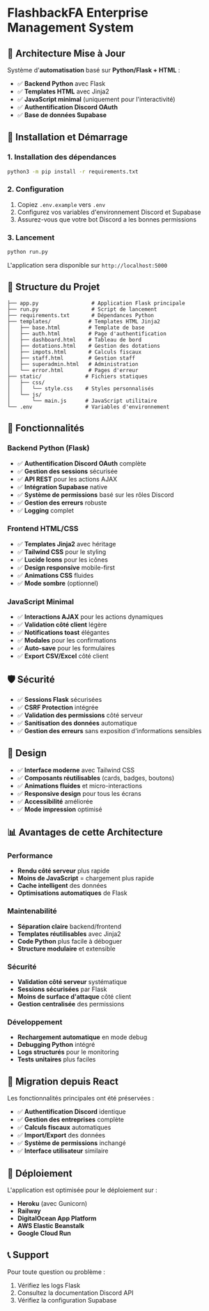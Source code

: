 # FlashbackFA Enterprise Management System

## 🎯 **Architecture Mise à Jour**

Système d'**automatisation** basé sur **Python/Flask + HTML** :
- ✅ **Backend Python** avec Flask
- ✅ **Templates HTML** avec Jinja2
- ✅ **JavaScript minimal** (uniquement pour l'interactivité)
- ✅ **Authentification Discord OAuth**
- ✅ **Base de données Supabase**

## 🚀 **Installation et Démarrage**

### 1. Installation des dépendances

```bash
python3 -m pip install -r requirements.txt
```

### 2. Configuration

1. Copiez `.env.example` vers `.env`
2. Configurez vos variables d'environnement Discord et Supabase
3. Assurez-vous que votre bot Discord a les bonnes permissions

### 3. Lancement

```bash
python run.py
```

L'application sera disponible sur `http://localhost:5000`

## 📁 **Structure du Projet**

```
├── app.py                 # Application Flask principale
├── run.py                 # Script de lancement
├── requirements.txt       # Dépendances Python
├── templates/            # Templates HTML Jinja2
│   ├── base.html         # Template de base
│   ├── auth.html         # Page d'authentification
│   ├── dashboard.html    # Tableau de bord
│   ├── dotations.html    # Gestion des dotations
│   ├── impots.html       # Calculs fiscaux
│   ├── staff.html        # Gestion staff
│   ├── superadmin.html   # Administration
│   └── error.html        # Pages d'erreur
├── static/              # Fichiers statiques
│   ├── css/
│   │   └── style.css    # Styles personnalisés
│   └── js/
│       └── main.js      # JavaScript utilitaire
└── .env                 # Variables d'environnement
```

## 🔧 **Fonctionnalités**

### Backend Python (Flask)
- ✅ **Authentification Discord OAuth** complète
- ✅ **Gestion des sessions** sécurisée
- ✅ **API REST** pour les actions AJAX
- ✅ **Intégration Supabase** native
- ✅ **Système de permissions** basé sur les rôles Discord
- ✅ **Gestion des erreurs** robuste
- ✅ **Logging** complet

### Frontend HTML/CSS
- ✅ **Templates Jinja2** avec héritage
- ✅ **Tailwind CSS** pour le styling
- ✅ **Lucide Icons** pour les icônes
- ✅ **Design responsive** mobile-first
- ✅ **Animations CSS** fluides
- ✅ **Mode sombre** (optionnel)

### JavaScript Minimal
- ✅ **Interactions AJAX** pour les actions dynamiques
- ✅ **Validation côté client** légère
- ✅ **Notifications toast** élégantes
- ✅ **Modales** pour les confirmations
- ✅ **Auto-save** pour les formulaires
- ✅ **Export CSV/Excel** côté client

## 🛡️ **Sécurité**

- ✅ **Sessions Flask** sécurisées
- ✅ **CSRF Protection** intégrée
- ✅ **Validation des permissions** côté serveur
- ✅ **Sanitisation des données** automatique
- ✅ **Gestion des erreurs** sans exposition d'informations sensibles

## 🎨 **Design**

- ✅ **Interface moderne** avec Tailwind CSS
- ✅ **Composants réutilisables** (cards, badges, boutons)
- ✅ **Animations fluides** et micro-interactions
- ✅ **Responsive design** pour tous les écrans
- ✅ **Accessibilité** améliorée
- ✅ **Mode impression** optimisé

## 📊 **Avantages de cette Architecture**

### Performance
- **Rendu côté serveur** plus rapide
- **Moins de JavaScript** = chargement plus rapide
- **Cache intelligent** des données
- **Optimisations automatiques** de Flask

### Maintenabilité
- **Séparation claire** backend/frontend
- **Templates réutilisables** avec Jinja2
- **Code Python** plus facile à déboguer
- **Structure modulaire** et extensible

### Sécurité
- **Validation côté serveur** systématique
- **Sessions sécurisées** par Flask
- **Moins de surface d'attaque** côté client
- **Gestion centralisée** des permissions

### Développement
- **Rechargement automatique** en mode debug
- **Debugging Python** intégré
- **Logs structurés** pour le monitoring
- **Tests unitaires** plus faciles

## 🔄 **Migration depuis React**

Les fonctionnalités principales ont été préservées :
- ✅ **Authentification Discord** identique
- ✅ **Gestion des entreprises** complète
- ✅ **Calculs fiscaux** automatiques
- ✅ **Import/Export** des données
- ✅ **Système de permissions** inchangé
- ✅ **Interface utilisateur** similaire

## 🚀 **Déploiement**

L'application est optimisée pour le déploiement sur :
- **Heroku** (avec Gunicorn)
- **Railway** 
- **DigitalOcean App Platform**
- **AWS Elastic Beanstalk**
- **Google Cloud Run**

## 📞 **Support**

Pour toute question ou problème :
1. Vérifiez les logs Flask
2. Consultez la documentation Discord API
3. Vérifiez la configuration Supabase